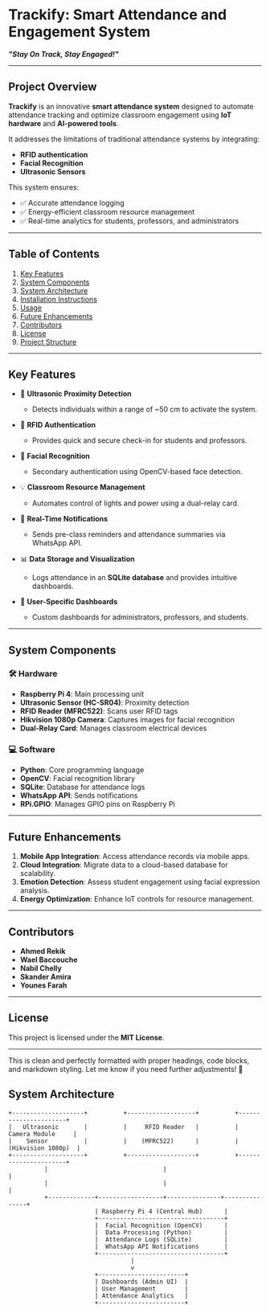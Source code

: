 # Trackify: Smart Attendance and Engagement System  

**_"Stay On Track, Stay Engaged!"_**  

---

## Project Overview  

**Trackify** is an innovative **smart attendance system** designed to automate attendance tracking and optimize classroom engagement using **IoT hardware** and **AI-powered tools**.  

It addresses the limitations of traditional attendance systems by integrating:  
- **RFID authentication**  
- **Facial Recognition**  
- **Ultrasonic Sensors**  

This system ensures:  
- ✅ Accurate attendance logging  
- ✅ Energy-efficient classroom resource management  
- ✅ Real-time analytics for students, professors, and administrators  

---

## Table of Contents  

1. [Key Features](#key-features)  
2. [System Components](#system-components)  
3. [System Architecture](#system-architecture)  
4. [Installation Instructions](#installation-instructions)  
5. [Usage](#usage)
6. [Future Enhancements](#future-enhancements)  
7. [Contributors](#contributors)  
8. [License](#license)  
9. [Project Structure](#project-structure)  

---

## Key Features  

- 🚀 **Ultrasonic Proximity Detection**  
   - Detects individuals within a range of ~50 cm to activate the system.  

- 🔐 **RFID Authentication**  
   - Provides quick and secure check-in for students and professors.  

- 🧠 **Facial Recognition**  
   - Secondary authentication using OpenCV-based face detection.  

- 💡 **Classroom Resource Management**  
   - Automates control of lights and power using a dual-relay card.  

- 📱 **Real-Time Notifications**  
   - Sends pre-class reminders and attendance summaries via WhatsApp API.  

- 📊 **Data Storage and Visualization**  
   - Logs attendance in an **SQLite database** and provides intuitive dashboards.  

- 🎯 **User-Specific Dashboards**  
   - Custom dashboards for administrators, professors, and students.  

---

## System Components  

### 🛠 Hardware  

- **Raspberry Pi 4**: Main processing unit  
- **Ultrasonic Sensor (HC-SR04)**: Proximity detection  
- **RFID Reader (MFRC522)**: Scans user RFID tags  
- **Hikvision 1080p Camera**: Captures images for facial recognition  
- **Dual-Relay Card**: Manages classroom electrical devices  

### 💻 Software  

- **Python**: Core programming language  
- **OpenCV**: Facial recognition library  
- **SQLite**: Database for attendance logs  
- **WhatsApp API**: Sends notifications  
- **RPi.GPIO**: Manages GPIO pins on Raspberry Pi  

---
## Future Enhancements  

1. **Mobile App Integration**: Access attendance records via mobile apps.  
2. **Cloud Integration**: Migrate data to a cloud-based database for scalability.  
3. **Emotion Detection**: Assess student engagement using facial expression analysis.  
4. **Energy Optimization**: Enhance IoT controls for resource management.  

---

## Contributors  

- **Ahmed Rekik**  
- **Wael Baccouche**  
- **Nabil Chelly**  
- **Skander Amira**  
- **Younes Farah**  

---

## License  

This project is licensed under the **MIT License**.  

---

This is clean and perfectly formatted with proper headings, code blocks, and markdown styling. Let me know if you need further adjustments! 🚀

## System Architecture  

```plaintext
+--------------------+          +-------------------+          +----------------------+
|   Ultrasonic       |          |     RFID Reader   |          |    Camera Module     |
|    Sensor          |          |    (MFRC522)      |          |   (Hikvision 1080p)  |
+--------------------+          +-------------------+          +----------------------+
          |                                |                               |
          |                                |                               |
          +-------------+------------------+---------------+---------------+
                        | Raspberry Pi 4 (Central Hub)      |
                        +-----------------------------------+
                        |  Facial Recognition (OpenCV)      |
                        |  Data Processing (Python)         |
                        |  Attendance Logs (SQLite)         |
                        |  WhatsApp API Notifications       |
                        +-----------------------------------+
                                  |
                                  v
                        +------------------------+
                        | Dashboards (Admin UI)  |
                        | User Management        |
                        | Attendance Analytics   |
                        +------------------------+


